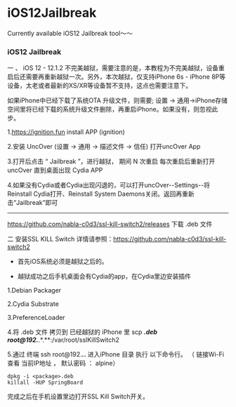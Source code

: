 # iOS12Jailbreak
Currently available iOS12 Jailbreak tool～～

### iOS12 Jailbreak

一 、 
iOS 12 - 12.1.2 不完美越狱，需要注意的是，本教程为不完美越狱，设备重启后还需要再重新越狱一次。另外，本次越狱，仅支持iPhone 6s - iPhone 8P等设备，太老或者最新的XS/XR等设备暂不支持，这点也需要注意下。

如果iPhone中已经下载了系统OTA 升级文件，则需要; 设置 -> 通用->iPhone存储空间里将已经下载的系统升级文件删除，再重启iPhone。如果没有，则忽视此步。

1.https://ignition.fun  install APP (ignition)

2.安装 UncOver (设置 -> 通用 -> 描述文件 -> 信任) 打开uncOver App

3.打开后点击 “ Jailbreak ”，进行越狱， 期间 N 次重启 每次重启后重新打开 uncOver 直到桌面出现 Cydia APP

4.如果没有Cydia或者Cydia出现闪退的，可以打开uncOver--Settings--将Reinstall Cydia打开、Reinstall System Daemons关闭。返回再重新击“Jailbreak”即可


***

https://github.com/nabla-c0d3/ssl-kill-switch2/releases  下载 .deb 文件

二 安装SSL KILL Switch  详情请参照：https://github.com/nabla-c0d3/ssl-kill-switch2
* 首先iOS系统必须是越狱之后的。

* 越狱成功之后手机桌面会有Cydia的app，在Cydia里边安装插件

1.Debian Packager

2.Cydia Substrate

3.PreferenceLoader

4.将 .deb 文件 拷贝到 已经越狱的 iPhone 里 
  scp  ***.deb root@192.***.*.**:/var/root/sslKillSwitch2

5.通过 终端 ssh root@192.***.*.**  进入iPhone 目录 执行 以下命令行。
  （ 链接Wi-Fi 查看 当前IP地址 ， 默认密码 ： alpine）
  
  ```   
  dpkg -i <package>.deb
  killall -HUP SpringBoard
  ```
     
完成之后在手机设置里边打开SSL Kill Switch开关。
